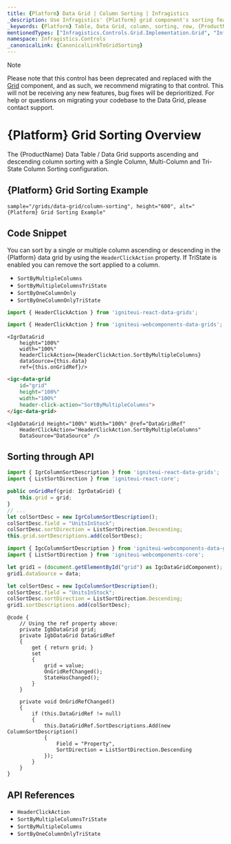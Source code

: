 ```yaml
---
title: {Platform} Data Grid | Column Sorting | Infragistics
_description: Use Infragistics' {Platform} grid component's sorting feature to configure a mix of sortable and non-sortable columns, with rich API and data sorting. View {ProductName} tutorials!
_keywords: {Platform} Table, Data Grid, column, sorting, row, {ProductName}, Infragistics
mentionedTypes: ["Infragistics.Controls.Grid.Implementation.Grid", "Infragistics.Controls.Grid.Implementation.HeaderClickAction"]
namespace: Infragistics.Controls
_canonicalLink: {CanonicalLinkToGridSorting}
---
```


<!-- Blazor, WebComponents -->

> [!Note]
Please note that this control has been deprecated and replaced with the [Grid](../data-grid.md) component, and as such, we recommend migrating to that control. This will not be receiving any new features, bug fixes will be deprioritized. For help or questions on migrating your codebase to the Data Grid, please contact support.

<!-- end: Blazor, WebComponents -->

# {Platform} Grid Sorting Overview
The {ProductName} Data Table / Data Grid supports ascending and descending column sorting with a Single Column, Multi-Column and Tri-State Column Sorting configuration.

## {Platform} Grid Sorting Example


`sample="/grids/data-grid/column-sorting", height="600", alt="{Platform} Grid Sorting Example"`



<div class="divider--half"></div>

## Code Snippet

You can sort by a single or multiple column ascending or descending in the {Platform} data grid by using the `HeaderClickAction` property. If TriState is enabled you can remove the sort applied to a column.

- `SortByMultipleColumns`
- `SortByMultipleColumnsTriState`
- `SortByOneColumnOnly`
- `SortByOneColumnOnlyTriState`

<!--React-->
```ts
import { HeaderClickAction } from 'igniteui-react-data-grids';
```

<!--WebComponents-->
```ts
import { HeaderClickAction } from 'igniteui-webcomponents-data-grids';
```

```tsx
<IgrDataGrid
    height="100%"
    width="100%"
    headerClickAction={HeaderClickAction.SortByMultipleColumns}
    dataSource={this.data}
    ref={this.onGridRef}/>
```

```html
<igc-data-grid
    id="grid"
    height="100%"
    width="100%"
    header-click-action="SortByMultipleColumns">
</igc-data-grid>
```

```razor
<IgbDataGrid Height="100%" Width="100%" @ref="DataGridRef"
    HeaderClickAction="HeaderClickAction.SortByMultipleColumns"
    DataSource="DataSource" />
```

## Sorting through API
```ts
import { IgrColumnSortDescription } from 'igniteui-react-data-grids';
import { ListSortDirection } from 'igniteui-react-core';
```

```ts
public onGridRef(grid: IgrDataGrid) {
    this.grid = grid;
}
// ...
let colSortDesc = new IgrColumnSortDescription();
colSortDesc.field = "UnitsInStock";
colSortDesc.sortDirection = ListSortDirection.Descending;
this.grid.sortDescriptions.add(colSortDesc);
```

```ts
import { IgcColumnSortDescription } from 'igniteui-webcomponents-data-grids';
import { ListSortDirection } from 'igniteui-webcomponents-core';

let grid1 = (document.getElementById("grid") as IgcDataGridComponent);
grid1.dataSource = data;

let colSortDesc = new IgcColumnSortDescription();
colSortDesc.field = "UnitsInStock";
colSortDesc.sortDirection = ListSortDirection.Descending;
grid1.sortDescriptions.add(colSortDesc);
```

```razor
@code {
    // Using the ref property above:
    private IgbDataGrid grid;
    private IgbDataGrid DataGridRef
    {
        get { return grid; }
        set
        {
            grid = value;
            OnGridRefChanged();
            StateHasChanged();
        }
    }

    private void OnGridRefChanged()
    {
        if (this.DataGridRef != null)
        {
            this.DataGridRef.SortDescriptions.Add(new ColumnSortDescription()
            {
                Field = "Property",
                SortDirection = ListSortDirection.Descending
            });
        }
    }
}
```

## API References

 - `HeaderClickAction`
 - `SortByMultipleColumnsTriState`
 - `SortByMultipleColumns`
 - `SortByOneColumnOnlyTriState`